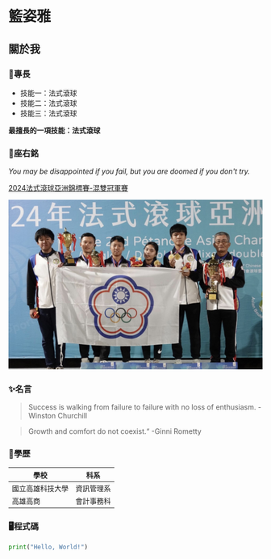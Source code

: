 # 籃姿雅

## 關於我

### 💪專長
* 技能一：法式滾球
* 技能二：法式滾球
* 技能三：法式滾球

**最擅長的一項技能：法式滾球**

### 📍座右銘
*You may be disappointed if you fail, but you are doomed if you don't try.*

[2024法式滾球亞洲錦標賽-混雙冠軍賽](https://www.youtube.com/live/7pCEjlu6qGA?si=W5SfE-FutaSXFk8C)

![Petanque](Petanque.jpeg)


### ✨名言
>Success is walking from failure to failure with no loss of enthusiasm. -Winston Churchill

>Growth and comfort do not coexist.“ -Ginni Rometty

### 🏫學歷
 | 學校 | 科系 |
 |---|:---:|
 | 國立高雄科技大學 | 資訊管理系 |
 | 高雄高商 | 會計事務科 |

 ### 🖥️程式碼

```python
print("Hello, World!")
```


